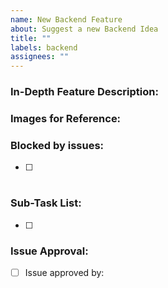```yaml
---
name: New Backend Feature
about: Suggest a new Backend Idea
title: ""
labels: backend
assignees: ""
---
```


### In-Depth Feature Description:

### Images for Reference:

### Blocked by issues:

- [ ] #

### Sub-Task List:

- [ ]

### Issue Approval:

- [ ] Issue approved by:
